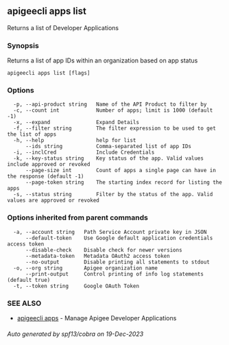 ## apigeecli apps list

Returns a list of Developer Applications

### Synopsis

Returns a list of app IDs within an organization based on app status

```
apigeecli apps list [flags]
```

### Options

```
  -p, --api-product string   Name of the API Product to filter by
  -c, --count int            Number of apps; limit is 1000 (default -1)
  -x, --expand               Expand Details
  -f, --filter string        The filter expression to be used to get the list of apps
  -h, --help                 help for list
      --ids string           Comma-separated list of app IDs
  -i, --inclCred             Include Credentials
  -k, --key-status string    Key status of the app. Valid values include approved or revoked
      --page-size int        Count of apps a single page can have in the response (default -1)
      --page-token string    The starting index record for listing the apps
  -s, --status string        Filter by the status of the app. Valid values are approved or revoked
```

### Options inherited from parent commands

```
  -a, --account string   Path Service Account private key in JSON
      --default-token    Use Google default application credentials access token
      --disable-check    Disable check for newer versions
      --metadata-token   Metadata OAuth2 access token
      --no-output        Disable printing all statements to stdout
  -o, --org string       Apigee organization name
      --print-output     Control printing of info log statements (default true)
  -t, --token string     Google OAuth Token
```

### SEE ALSO

* [apigeecli apps](apigeecli_apps.md)	 - Manage Apigee Developer Applications

###### Auto generated by spf13/cobra on 19-Dec-2023
